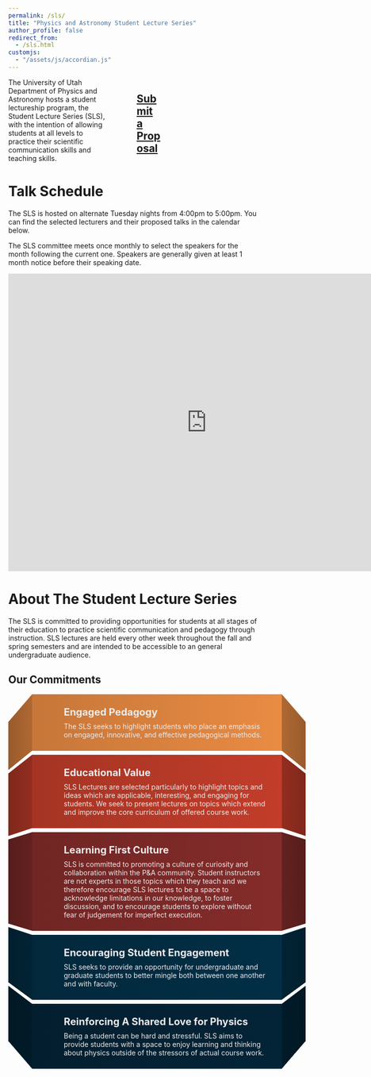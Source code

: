 ```yaml
---
permalink: /sls/
title: "Physics and Astronomy Student Lecture Series"
author_profile: false
redirect_from: 
  - /sls.html
customjs:
  - "/assets/js/accordian.js"
---
```


<style>
@import url('https://pro.fontawesome.com/releases/v6.0.0-beta1/css/all.css');
@import url('https://fonts.googleapis.com/css2?family=Roboto:wght@400;700&display=swap');

ul{
  width: min(100%, 60rem);
  overflow: hidden;
  margin-inline: auto;
  padding-inline: clamp(1rem, 5vw, 4rem);
  list-style: none;
  perspective: 1000px;
  display: grid;
  row-gap: 0.5rem;
}
ul li.card{
  position: relative;
  padding-block: 1.5rem;
  padding-inline: 2rem;
  background-color: var(--bg-color);
  background-image: linear-gradient(to right, rgb(0 0 0 / .15), transparent);
  transform-style: preserve-3d;
  color: var(--color);
  
  display: grid;
  grid-template: 'icon' 'title' 'content';
  row-gap: 0.5rem;
  column-gap: 2rem;
}
ul li.card::before, ul li.card::after {
  --side-rotate: 60deg;
  content: "";
  position: absolute;
  top: 0;
  height: 100%;
  width: 100%;
  transform-origin: calc(50% - (50% * var(--ry))) 50%  ;
  transform: rotateY(calc(var(--side-rotate) * var(--ry)));
  background-color: inherit;
  background-image: linear-gradient(calc(90deg * var(--ry)), rgb(0 0 0 / .25), rgb(0 0 0 / .5));  
}
ul li.card::before {--ry: -1; right: 100% }
ul li.card::after {--ry: 1; left: 100% }

ul li.card .icon {
  grid-area: icon;
  display: grid;
  place-items: center;
}
ul li.card .icon i {
  font-size: 2rem;
}
ul li.card .title{
  grid-area: title;
  font-size: 1.25rem;
  font-weight: 700;
  text-align: center;
}
ul li.card .content{
  grid-area: content;
}

@media (min-width: 30rem){
  ul li.card {
    grid-template: 'icon title' 'icon content';
    text-align: left;
  }
  ul li.card .title { text-align: left }
}
</style>

<div class="row" style="column-count: 2;max-height: 1000px; break-inside: avoid">
<div class="column" style="width:80%;break-inside: avoid">
The University of Utah Department of Physics and Astronomy hosts a student lectureship program, the Student Lecture Series (SLS), 
with the intention of allowing students at all levels to practice their
scientific communication skills and teaching skills.
</div>
<div class="column" style="width:20%; break-inside: avoid">
    <h2><u>Submit a Proposal</u></h2>
</div>
</div>

# Talk Schedule

The SLS is hosted on alternate Tuesday nights from 4:00pm to 5:00pm. You can find the selected lecturers and their proposed
talks in the calendar below.

The SLS committee meets once monthly to select the speakers for the month following the current one. Speakers are generally given at least 1 month notice before their speaking date.

<iframe src="https://calendar.google.com/calendar/embed?src=c_5bcefeecf034030f62660e05b25be644fdc40f5cd003453944074dc9c8e2f689%40group.calendar.google.com&ctz=America%2FDenver" style="border: 0" width="800" height="600" frameborder="0" scrolling="no"></iframe>


# About The Student Lecture Series

The SLS is committed to providing opportunities for students at all stages of their education to practice scientific communication and pedagogy
through instruction. SLS lectures are held every other week throughout the fall and spring semesters and are intended to be accessible 
to an general undergraduate audience. 

## Our Commitments
<ul>
  <li class="card" style="--color:#ececec; --bg-color:#E98B43">
    <div class="icon"><i class="fa-solid fa-house"></i></div>
    <div class="title">Engaged Pedagogy</div>
    <div class="content">The SLS seeks to highlight students who place an emphasis on engaged, innovative, and effective pedagogical methods.</div>
  </li>
  <li class="card" style="--color:#ececec; --bg-color:#C23D2A">
    <div class="icon"><i class="fa-solid fa-gear"></i></div>
    <div class="title">Educational Value</div>
    <div class="content">SLS Lectures are selected particularly to highlight topics and ideas which are applicable, interesting, and engaging for students. We seek to present
lectures on topics which extend and improve the core curriculum of offered course work.</div>
  </li>
  <li class="card" style="--color:#ececec; --bg-color:#842C2A">
    <div class="icon"><i class="fa-solid fa-magnifying-glass"></i></div>
    <div class="title">Learning First Culture</div>
    <div class="content">SLS is committed to promoting a culture of curiosity and collaboration within the P&A community. Student instructors are not experts in
    those topics which they teach and we therefore encourage SLS lectures to be a space to acknowledge limitations in our knowledge, to foster discussion, and
    to encourage students to explore without fear of judgement for imperfect execution.
</div>
  </li>
  <li class="card" style="--color:#ececec; --bg-color:#022F46">
    <div class="icon"><i class="fa-solid fa-chart-column"></i></div>
    <div class="title">Encouraging Student Engagement</div>
    <div class="content">SLS seeks to provide an opportunity for undergraduate and graduate students to better mingle both between one another and with faculty.</div>
  </li>
  <li class="card" style="--color:#ececec; --bg-color:#032437">
    <div class="icon"><i class="fa-solid fa-circle-star"></i></div>
    <div class="title">Reinforcing A Shared Love for Physics</div>
    <div class="content">Being a student can be hard and stressful. SLS aims to provide students with a space to enjoy learning and thinking about physics outside of the
stressors of actual course work.</div>
  </li>
</ul>
<br>
<br>

